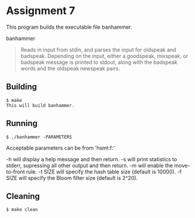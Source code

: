 # Assignment 7

This program builds the executable file banhammer.

banhammer
>   Reads in input from stdin, and parses the input for oldspeak and badspeak.
>   Depending on the input, either a goodspeak, mixspeak, or badspeak message is
>   printed to stdout, along with the badspeak words and the oldspeak newspeak
>   pairs.

## Building

    $ make
    This will build banhammer.

## Running

    $ ./banhammer -PARAMETERS

Acceptable parameters can be from 'hsmt:f:'

-h will display a help message and then return.
-s will print statistics to stderr, supressing all other output and then return.
-m will enable the move-to-front rule.
-t SIZE will specify the hash table size (default is 10000).
-f SIZE will specify the Bloom filter size (default is 2^20).

## Cleaning

    $ make clean
